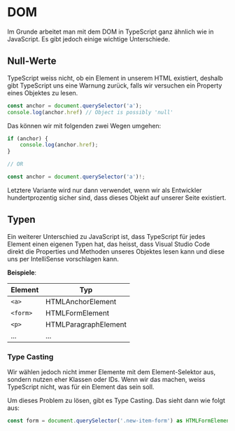 # DOM

Im Grunde arbeitet man mit dem DOM in TypeScript ganz ähnlich wie in JavaScript. Es gibt jedoch einige wichtige Unterschiede.

## Null-Werte

TypeScript weiss nicht, ob ein Element in unserem HTML existiert, deshalb gibt TypeScript uns eine Warnung zurück, falls wir versuchen ein Property eines Objektes zu lesen.

````Typescript
const anchor = document.querySelector('a');
console.log(anchor.href) // Object is possibly 'null'
````

Das können wir mit folgenden zwei Wegen umgehen:

````Typescript
if (anchor) {
    console.log(anchor.href);
}

// OR

const anchor = document.querySelector('a')!;
````

Letztere Variante wird nur dann verwendet, wenn wir als Entwickler hundertprozentig sicher sind, dass dieses Objekt auf unserer Seite existiert.

## Typen

Ein weiterer Unterschied zu JavaScript ist, dass TypeScript für jedes Element einen eigenen Typen hat, das heisst, dass Visual Studio Code direkt die Properties und Methoden unseres Objektes lesen kann und diese uns per IntelliSense vorschlagen kann.

**Beispiele**: 

| Element  | Typ                  |
|----------|----------------------|
| `<a>`    | HTMLAnchorElement    |
| `<form>` | HTMLFormElement      |
| `<p>`    | HTMLParagraphElement |
| ...      | ...                  |

### Type Casting

Wir wählen jedoch nicht immer Elemente mit dem Element-Selektor aus, sondern nutzen eher Klassen oder IDs. Wenn wir das machen, weiss TypeScript nicht, was für ein Element das sein soll. 

Um dieses Problem zu lösen, gibt es Type Casting. Das sieht dann wie folgt aus:

````Typescript
const form = document.querySelector('.new-item-form') as HTMLFormElement;
````
